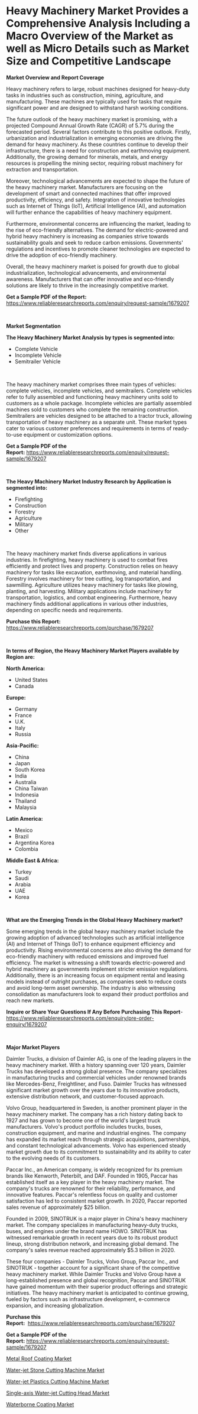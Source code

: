 <p><h1>Heavy Machinery Market Provides a Comprehensive Analysis Including a Macro Overview of the Market as well as Micro Details such as Market Size and Competitive Landscape</h1></p><p><strong>Market Overview and Report Coverage</strong></p>
<p><p>Heavy machinery refers to large, robust machines designed for heavy-duty tasks in industries such as construction, mining, agriculture, and manufacturing. These machines are typically used for tasks that require significant power and are designed to withstand harsh working conditions.</p><p>The future outlook of the heavy machinery market is promising, with a projected Compound Annual Growth Rate (CAGR) of 5.7% during the forecasted period. Several factors contribute to this positive outlook. Firstly, urbanization and industrialization in emerging economies are driving the demand for heavy machinery. As these countries continue to develop their infrastructure, there is a need for construction and earthmoving equipment. Additionally, the growing demand for minerals, metals, and energy resources is propelling the mining sector, requiring robust machinery for extraction and transportation.</p><p>Moreover, technological advancements are expected to shape the future of the heavy machinery market. Manufacturers are focusing on the development of smart and connected machines that offer improved productivity, efficiency, and safety. Integration of innovative technologies such as Internet of Things (IoT), Artificial Intelligence (AI), and automation will further enhance the capabilities of heavy machinery equipment.</p><p>Furthermore, environmental concerns are influencing the market, leading to the rise of eco-friendly alternatives. The demand for electric-powered and hybrid heavy machinery is increasing as companies strive towards sustainability goals and seek to reduce carbon emissions. Governments' regulations and incentives to promote cleaner technologies are expected to drive the adoption of eco-friendly machinery.</p><p>Overall, the heavy machinery market is poised for growth due to global industrialization, technological advancements, and environmental awareness. Manufacturers that can offer innovative and eco-friendly solutions are likely to thrive in the increasingly competitive market.</p></p>
<p><strong>Get a Sample PDF of the Report:</strong> <a href="https://www.reliableresearchreports.com/enquiry/request-sample/1679207">https://www.reliableresearchreports.com/enquiry/request-sample/1679207</a></p>
<p>&nbsp;</p>
<p><strong>Market Segmentation</strong></p>
<p><strong>The Heavy Machinery Market Analysis by types is segmented into:</strong></p>
<p><ul><li>Complete Vehicle</li><li>Incomplete Vehicle</li><li>Semitrailer Vehicle</li></ul></p>
<p>&nbsp;</p>
<p><p>The heavy machinery market comprises three main types of vehicles: complete vehicles, incomplete vehicles, and semitrailers. Complete vehicles refer to fully assembled and functioning heavy machinery units sold to customers as a whole package. Incomplete vehicles are partially assembled machines sold to customers who complete the remaining construction. Semitrailers are vehicles designed to be attached to a tractor truck, allowing transportation of heavy machinery as a separate unit. These market types cater to various customer preferences and requirements in terms of ready-to-use equipment or customization options.</p></p>
<p><strong>Get a Sample PDF of the Report:</strong>&nbsp;<a href="https://www.reliableresearchreports.com/enquiry/request-sample/1679207">https://www.reliableresearchreports.com/enquiry/request-sample/1679207</a></p>
<p>&nbsp;</p>
<p><strong>The Heavy Machinery Market Industry Research by Application is segmented into:</strong></p>
<p><ul><li>Firefighting</li><li>Construction</li><li>Forestry</li><li>Agriculture</li><li>Military</li><li>Other</li></ul></p>
<p>&nbsp;</p>
<p><p>The heavy machinery market finds diverse applications in various industries. In firefighting, heavy machinery is used to combat fires efficiently and protect lives and property. Construction relies on heavy machinery for tasks like excavation, earthmoving, and material handling. Forestry involves machinery for tree cutting, log transportation, and sawmilling. Agriculture utilizes heavy machinery for tasks like plowing, planting, and harvesting. Military applications include machinery for transportation, logistics, and combat engineering. Furthermore, heavy machinery finds additional applications in various other industries, depending on specific needs and requirements.</p></p>
<p><strong>Purchase this Report:</strong>&nbsp; <a href="https://www.reliableresearchreports.com/purchase/1679207">https://www.reliableresearchreports.com/purchase/1679207</a></p>
<p>&nbsp;</p>
<p><strong>In terms of Region, the Heavy Machinery Market Players available by Region are:</strong></p>
<p>
    <p> <strong> North America: </strong>
        <ul>
            <li>United States</li>
            <li>Canada</li>
        </ul>
        </p> 
    <p> <strong> Europe: </strong>
        <ul>
            <li>Germany</li>
            <li>France</li>
            <li>U.K.</li>
            <li>Italy</li>
            <li>Russia</li>
        </ul>
        </p> 
    <p> <strong> Asia-Pacific: </strong>
        <ul>
            <li>China</li>
            <li>Japan</li>
            <li>South Korea</li>
            <li>India</li>
            <li>Australia</li>
            <li>China Taiwan</li>
            <li>Indonesia</li>
            <li>Thailand</li>
            <li>Malaysia</li>
        </ul>
        </p> 
    <p> <strong> Latin America: </strong>
        <ul>
            <li>Mexico</li>
            <li>Brazil</li>
            <li>Argentina Korea</li>
            <li>Colombia</li>
        </ul>
        </p> 
    <p> <strong> Middle East & Africa: </strong>
        <ul>
            <li>Turkey</li>
            <li>Saudi</li>
            <li>Arabia</li>
            <li>UAE</li>
            <li>Korea</li>
        </ul>
    </p>
    </p>
<p>&nbsp;</p>
<p><strong>What are the Emerging Trends in the Global Heavy Machinery market?</strong></p>
<p><p>Some emerging trends in the global heavy machinery market include the growing adoption of advanced technologies such as artificial intelligence (AI) and Internet of Things (IoT) to enhance equipment efficiency and productivity. Rising environmental concerns are also driving the demand for eco-friendly machinery with reduced emissions and improved fuel efficiency. The market is witnessing a shift towards electric-powered and hybrid machinery as governments implement stricter emission regulations. Additionally, there is an increasing focus on equipment rental and leasing models instead of outright purchases, as companies seek to reduce costs and avoid long-term asset ownership. The industry is also witnessing consolidation as manufacturers look to expand their product portfolios and reach new markets.</p></p>
<p><strong>Inquire or Share Your Questions If Any Before Purchasing This Report</strong>- <a href="https://www.reliableresearchreports.com/enquiry/pre-order-enquiry/1679207">https://www.reliableresearchreports.com/enquiry/pre-order-enquiry/1679207</a></p>
<p>&nbsp;</p>
<p><strong>Major Market Players</strong></p>
<p><p>Daimler Trucks, a division of Daimler AG, is one of the leading players in the heavy machinery market. With a history spanning over 120 years, Daimler Trucks has developed a strong global presence. The company specializes in manufacturing trucks and commercial vehicles under renowned brands like Mercedes-Benz, Freightliner, and Fuso. Daimler Trucks has witnessed significant market growth over the years due to its innovative products, extensive distribution network, and customer-focused approach.</p><p>Volvo Group, headquartered in Sweden, is another prominent player in the heavy machinery market. The company has a rich history dating back to 1927 and has grown to become one of the world's largest truck manufacturers. Volvo's product portfolio includes trucks, buses, construction equipment, and marine and industrial engines. The company has expanded its market reach through strategic acquisitions, partnerships, and constant technological advancements. Volvo has experienced steady market growth due to its commitment to sustainability and its ability to cater to the evolving needs of its customers.</p><p>Paccar Inc., an American company, is widely recognized for its premium brands like Kenworth, Peterbilt, and DAF. Founded in 1905, Paccar has established itself as a key player in the heavy machinery market. The company's trucks are renowned for their reliability, performance, and innovative features. Paccar's relentless focus on quality and customer satisfaction has led to consistent market growth. In 2020, Paccar reported sales revenue of approximately $25 billion.</p><p>Founded in 2009, SINOTRUK is a major player in China's heavy machinery market. The company specializes in manufacturing heavy-duty trucks, buses, and engines under the brand name HOWO. SINOTRUK has witnessed remarkable growth in recent years due to its robust product lineup, strong distribution network, and increasing global demand. The company's sales revenue reached approximately $5.3 billion in 2020.</p><p>These four companies - Daimler Trucks, Volvo Group, Paccar Inc., and SINOTRUK - together account for a significant share of the competitive heavy machinery market. While Daimler Trucks and Volvo Group have a long-established presence and global recognition, Paccar and SINOTRUK have gained momentum with their superior product offerings and strategic initiatives. The heavy machinery market is anticipated to continue growing, fueled by factors such as infrastructure development, e-commerce expansion, and increasing globalization.</p></p>
<p><strong>Purchase this Report:</strong>&nbsp;&nbsp;<a href="https://www.reliableresearchreports.com/purchase/1679207">https://www.reliableresearchreports.com/purchase/1679207</a></p>
<p></p>
<p><strong>Get a Sample PDF of the Report:</strong>&nbsp;<a href="https://www.reliableresearchreports.com/enquiry/request-sample/1679207">https://www.reliableresearchreports.com/enquiry/request-sample/1679207</a></p>
<p><p><a href="https://github.com/dringals/Market-Research-Report-List-1/blob/main/metal-roof-coating-market.md">Metal Roof Coating Market</a></p><p><a href="https://medium.com/@smriti.reportprime/water-jet-stone-cutting-machine-market-outlook-industry-overview-and-forecast-2023-to-2030-4233a18705a6">Water-jet Stone Cutting Machine Market</a></p><p><a href="https://medium.com/@chiragreportprime4/water-jet-plastics-cutting-machine-market-the-key-to-successful-business-strategy-forecast-till-8e3591c104b2">Water-jet Plastics Cutting Machine Market</a></p><p><a href="https://medium.com/@kartik.reportprime/single-axis-water-jet-cutting-head-market-furnishes-information-on-market-share-market-trends-and-ffc243575396">Single-axis Water-jet Cutting Head Market</a></p><p><a href="https://github.com/tamvrosiya/Market-Research-Report-List-1/blob/main/waterborne-coating-market.md">Waterborne Coating Market</a></p></p>